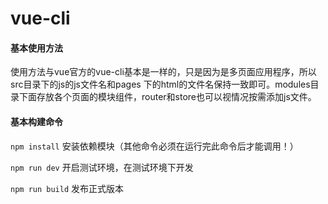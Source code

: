 # vue-cli

#### 基本使用方法
  使用方法与vue官方的vue-cli基本是一样的，只是因为是多页面应用程序，所以src目录下的js的js文件名和pages
  下的html的文件名保持一致即可。modules目录下面存放各个页面的模块组件，router和store也可以视情况按需添加js文件。

#### 基本构建命令
  `npm install` 安装依赖模块（其他命令必须在运行完此命令后才能调用！）

  `npm run dev` 开启测试环境，在测试环境下开发  
  
  `npm run build` 发布正式版本  
  
  

